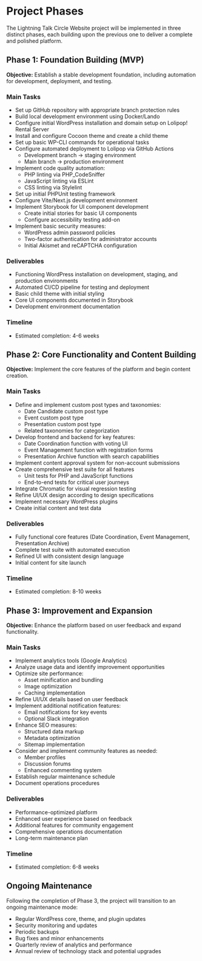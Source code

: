 # Project Phases

The Lightning Talk Circle Website project will be implemented in three distinct phases, each building upon the previous one to deliver a complete and polished platform.

## Phase 1: Foundation Building (MVP)

**Objective:** Establish a stable development foundation, including automation for development, deployment, and testing.

### Main Tasks

* Set up GitHub repository with appropriate branch protection rules
* Build local development environment using Docker/Lando
* Configure initial WordPress installation and domain setup on Lolipop! Rental Server
* Install and configure Cocoon theme and create a child theme
* Set up basic WP-CLI commands for operational tasks
* Configure automated deployment to Lolipop via GitHub Actions
  * Development branch → staging environment
  * Main branch → production environment
* Implement code quality automation:
  * PHP linting via PHP_CodeSniffer
  * JavaScript linting via ESLint
  * CSS linting via Stylelint
* Set up initial PHPUnit testing framework
* Configure Vite/Next.js development environment
* Implement Storybook for UI component development
  * Create initial stories for basic UI components
  * Configure accessibility testing add-on
* Implement basic security measures:
  * WordPress admin password policies
  * Two-factor authentication for administrator accounts
  * Initial Akismet and reCAPTCHA configuration
  
### Deliverables

* Functioning WordPress installation on development, staging, and production environments
* Automated CI/CD pipeline for testing and deployment
* Basic child theme with initial styling
* Core UI components documented in Storybook
* Development environment documentation

### Timeline

* Estimated completion: 4-6 weeks

## Phase 2: Core Functionality and Content Building

**Objective:** Implement the core features of the platform and begin content creation.

### Main Tasks

* Define and implement custom post types and taxonomies:
  * Date Candidate custom post type
  * Event custom post type
  * Presentation custom post type
  * Related taxonomies for categorization
* Develop frontend and backend for key features:
  * Date Coordination function with voting UI
  * Event Management function with registration forms
  * Presentation Archive function with search capabilities
* Implement content approval system for non-account submissions
* Create comprehensive test suite for all features
  * Unit tests for PHP and JavaScript functions
  * End-to-end tests for critical user journeys
* Integrate Chromatic for visual regression testing
* Refine UI/UX design according to design specifications
* Implement necessary WordPress plugins
* Create initial content and test data

### Deliverables

* Fully functional core features (Date Coordination, Event Management, Presentation Archive)
* Complete test suite with automated execution
* Refined UI with consistent design language
* Initial content for site launch

### Timeline

* Estimated completion: 8-10 weeks

## Phase 3: Improvement and Expansion

**Objective:** Enhance the platform based on user feedback and expand functionality.

### Main Tasks

* Implement analytics tools (Google Analytics)
* Analyze usage data and identify improvement opportunities
* Optimize site performance:
  * Asset minification and bundling
  * Image optimization
  * Caching implementation
* Refine UI/UX details based on user feedback
* Implement additional notification features:
  * Email notifications for key events
  * Optional Slack integration
* Enhance SEO measures:
  * Structured data markup
  * Metadata optimization
  * Sitemap implementation
* Consider and implement community features as needed:
  * Member profiles
  * Discussion forums
  * Enhanced commenting system
* Establish regular maintenance schedule
* Document operations procedures

### Deliverables

* Performance-optimized platform
* Enhanced user experience based on feedback
* Additional features for community engagement
* Comprehensive operations documentation
* Long-term maintenance plan

### Timeline

* Estimated completion: 6-8 weeks

## Ongoing Maintenance

Following the completion of Phase 3, the project will transition to an ongoing maintenance mode:

* Regular WordPress core, theme, and plugin updates
* Security monitoring and updates
* Periodic backups
* Bug fixes and minor enhancements
* Quarterly review of analytics and performance
* Annual review of technology stack and potential upgrades